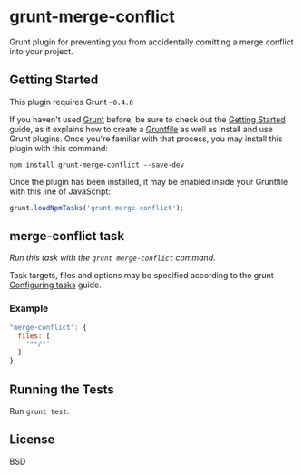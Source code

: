 # grunt-merge-conflict

Grunt plugin for preventing you from accidentally comitting a merge conflict into your project.

## Getting Started
This plugin requires Grunt `~0.4.0`

If you haven't used [Grunt](http://gruntjs.com/) before, be sure to check out the [Getting Started](http://gruntjs.com/getting-started) guide, as it explains how to create a [Gruntfile](http://gruntjs.com/sample-gruntfile) as well as install and use Grunt plugins. Once you're familiar with that process, you may install this plugin with this command:

```shell
npm install grunt-merge-conflict --save-dev
```

Once the plugin has been installed, it may be enabled inside your Gruntfile with this line of JavaScript:

```js
grunt.loadNpmTasks('grunt-merge-conflict');
```

## merge-conflict task
_Run this task with the `grunt merge-conflict` command._

Task targets, files and options may be specified according to the grunt [Configuring tasks](http://gruntjs.com/configuring-tasks) guide.

### Example

```js
"merge-conflict": {
  files: [
    '**/*'
  ]
}
```

## Running the Tests
Run `grunt test`.

## License
BSD